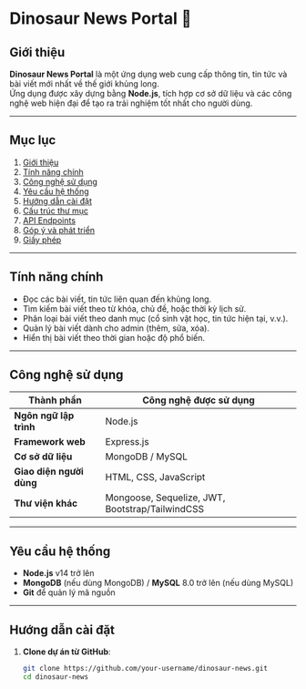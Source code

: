 # Dinosaur News Portal 🦖

## Giới thiệu  
**Dinosaur News Portal** là một ứng dụng web cung cấp thông tin, tin tức và bài viết mới nhất về thế giới khủng long.  
Ứng dụng được xây dựng bằng **Node.js**, tích hợp cơ sở dữ liệu và các công nghệ web hiện đại để tạo ra trải nghiệm tốt nhất cho người dùng.

---

## Mục lục  
1. [Giới thiệu](#giới-thiệu)  
2. [Tính năng chính](#tính-năng-chính)  
3. [Công nghệ sử dụng](#công-nghệ-sử-dụng)  
4. [Yêu cầu hệ thống](#yêu-cầu-hệ-thống)  
5. [Hướng dẫn cài đặt](#hướng-dẫn-cài-đặt)  
6. [Cấu trúc thư mục](#cấu-trúc-thư-mục)  
7. [API Endpoints](#api-endpoints)  
8. [Góp ý và phát triển](#góp-ý-và-phát-triển)  
9. [Giấy phép](#giấy-phép)  

---

## Tính năng chính  
- Đọc các bài viết, tin tức liên quan đến khủng long.  
- Tìm kiếm bài viết theo từ khóa, chủ đề, hoặc thời kỳ lịch sử.  
- Phân loại bài viết theo danh mục (cổ sinh vật học, tin tức hiện tại, v.v.).  
- Quản lý bài viết dành cho admin (thêm, sửa, xóa).  
- Hiển thị bài viết theo thời gian hoặc độ phổ biến.  

---

## Công nghệ sử dụng  
| Thành phần             | Công nghệ được sử dụng        |
|------------------------|-------------------------------|
| **Ngôn ngữ lập trình** | Node.js                      |
| **Framework web**      | Express.js                   |
| **Cơ sở dữ liệu**       | MongoDB / MySQL              |
| **Giao diện người dùng**| HTML, CSS, JavaScript        |
| **Thư viện khác**       | Mongoose, Sequelize, JWT, Bootstrap/TailwindCSS |

---

## Yêu cầu hệ thống  
- **Node.js** v14 trở lên  
- **MongoDB** (nếu dùng MongoDB) / **MySQL** 8.0 trở lên (nếu dùng MySQL)  
- **Git** để quản lý mã nguồn  

---

## Hướng dẫn cài đặt  
1. **Clone dự án từ GitHub**:  
   ```bash
   git clone https://github.com/your-username/dinosaur-news.git
   cd dinosaur-news
